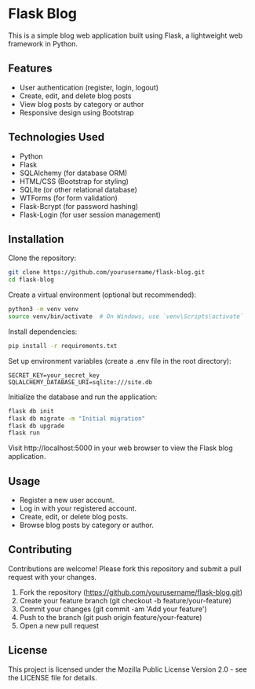 # Flask Blog
This is a simple blog web application built using Flask, a lightweight web framework in Python.

## Features
- User authentication (register, login, logout)
- Create, edit, and delete blog posts
- View blog posts by category or author
- Responsive design using Bootstrap

## Technologies Used
- Python
- Flask
- SQLAlchemy (for database ORM)
- HTML/CSS (Bootstrap for styling)
- SQLite (or other relational database)
- WTForms (for form validation)
- Flask-Bcrypt (for password hashing)
- Flask-Login (for user session management)

## Installation
Clone the repository:
```bash
git clone https://github.com/yourusername/flask-blog.git
cd flask-blog
```
Create a virtual environment (optional but recommended):
```bash
python3 -m venv venv
source venv/bin/activate  # On Windows, use `venv\Scripts\activate`
```
Install dependencies:
```bash
pip install -r requirements.txt
```
Set up environment variables (create a .env file in the root directory):
```plaintext
SECRET_KEY=your_secret_key
SQLALCHEMY_DATABASE_URI=sqlite:///site.db
```
Initialize the database and run the application:
```bash
flask db init
flask db migrate -m "Initial migration"
flask db upgrade
flask run
```
Visit http://localhost:5000 in your web browser to view the Flask blog application.

## Usage
- Register a new user account.
- Log in with your registered account.
- Create, edit, or delete blog posts.
- Browse blog posts by category or author.

## Contributing
Contributions are welcome! Please fork this repository and submit a pull request with your changes.

1. Fork the repository (https://github.com/yourusername/flask-blog.git)
2. Create your feature branch (git checkout -b feature/your-feature)
3. Commit your changes (git commit -am 'Add your feature')
4. Push to the branch (git push origin feature/your-feature)
5. Open a new pull request

## License
This project is licensed under the Mozilla Public License Version 2.0 - see the LICENSE file for details.

